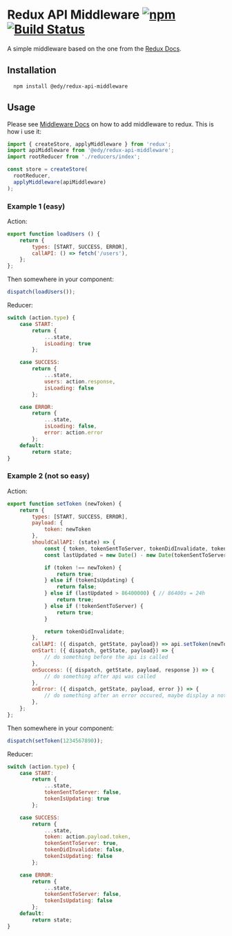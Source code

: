 # Redux API Middleware [![npm](https://img.shields.io/npm/v/@edy/redux-api-middleware.svg?maxAge=2592000&style=flat-square)](https://www.npmjs.com/package/@edy/redux-api-middleware) [![Build Status](https://travis-ci.org/edy/redux-api-middleware.svg?branch=master)](https://travis-ci.org/edy/redux-api-middleware)

A simple middleware based on the one from the [Redux Docs](http://redux.js.org/docs/recipes/ReducingBoilerplate.html).

## Installation
```
  npm install @edy/redux-api-middleware
```

## Usage
Please see [Middleware Docs](http://redux.js.org/docs/advanced/Middleware.html) on how to add middleware to redux. This is how i use it:

```js
import { createStore, applyMiddleware } from 'redux';
import apiMiddleware from '@edy/redux-api-middleware';
import rootReducer from './reducers/index';

const store = createStore(
  rootReducer,
  applyMiddleware(apiMiddleware)
);
```

### Example 1 (easy)
Action:
```js
export function loadUsers () {
	return {
		types: [START, SUCCESS, ERROR],
		callAPI: () => fetch('/users'),
	};
};
```

Then somewhere in your component:
```js
dispatch(loadUsers());
```

Reducer:
```js
switch (action.type) {
	case START:
		return {
			...state,
			isLoading: true
		};

	case SUCCESS:
		return {
			...state,
			users: action.response,
			isLoading: false
		};

	case ERROR:
		return {
			...state,
			isLoading: false,
			error: action.error
		};
	default:
		return state;
}
```


### Example 2 (not so easy)
Action:
```js
export function setToken (newToken) {
	return {
		types: [START, SUCCESS, ERROR],
		payload: {
			token: newToken
		},
		shouldCallAPI: (state) => {
			const { token, tokenSentToServer, tokenDidInvalidate, tokenSentToServerOn, tokenIsUpdating } = state.settings;
			const lastUpdated = new Date() - new Date(tokenSentToServerOn);

			if (token !== newToken) {
				return true;
			} else if (tokenIsUpdating) {
				return false;
			} else if (lastUpdated > 86400000) { // 86400s = 24h
				return true;
			} else if (!tokenSentToServer) {
				return true;
			}

			return tokenDidInvalidate;
		},
		callAPI: ({ dispatch, getState, payload}) => api.setToken(newToken).then((data) => newToken),
		onStart: ({ dispatch, getState, payload}) => {
			// do something before the api is called
		},
		onSuccess: ({ dispatch, getState, payload, response }) => {
			// do something after api was called
		},
		onError: ({ dispatch, getState, payload, error }) => {
			// do something after an error occured, maybe display a notification
		},
	};
};
```

Then somewhere in your component:
```js
dispatch(setToken(1234567890));
```

Reducer:
```js
switch (action.type) {
	case START:
		return {
			...state,
			tokenSentToServer: false,
			tokenIsUpdating: true
		};

	case SUCCESS:
		return {
			...state,
			token: action.payload.token,
			tokenSentToServer: true,
			tokenDidInvalidate: false,
			tokenIsUpdating: false
		};

	case ERROR:
		return {
			...state,
			tokenSentToServer: false,
			tokenIsUpdating: false
		};
	default:
		return state;
}
```
